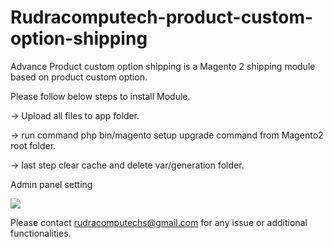 # Rudracomputech-product-custom-option-shipping
Advance Product custom option shipping is a Magento 2 shipping module based on product custom option.

Please follow below steps to install Module.

-> Upload all files to app folder.

-> run command php bin/magento setup upgrade command from Magento2 root folder.

-> last step clear cache and delete var/generation folder.



Admin panel setting

<p>

<img src="https://raw.githubusercontent.com/rudracomputech/Rudracomputech-product-custom-option-shipping/master/admin.jpg" style="max-width:100%;">
</p>

Please contact rudracomputechs@gmail.com for any issue or additional functionalities.

